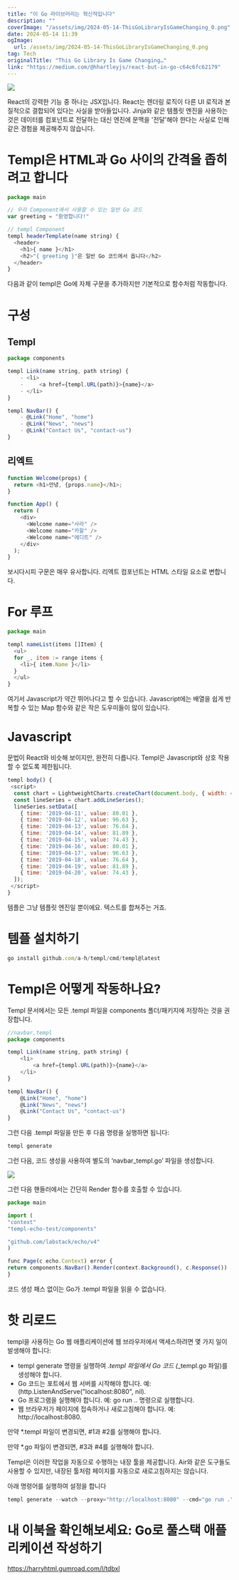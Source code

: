 ```yaml
---
title: "이 Go 라이브러리는 혁신적입니다"
description: ""
coverImage: "/assets/img/2024-05-14-ThisGoLibraryIsGameChanging_0.png"
date: 2024-05-14 11:39
ogImage: 
  url: /assets/img/2024-05-14-ThisGoLibraryIsGameChanging_0.png
tag: Tech
originalTitle: "This Go Library Is Game Changing…"
link: "https://medium.com/@hhartleyjs/react-but-in-go-c64c6fc62179"
---
```



<img src="/assets/img/2024-05-14-ThisGoLibraryIsGameChanging_0.png" />

React의 강력한 기능 중 하나는 JSX입니다. React는 렌더링 로직이 다른 UI 로직과 본질적으로 결합되어 있다는 사실을 받아들입니다. Jinja와 같은 템플릿 엔진을 사용하는 것은 데이터를 컴포넌트로 전달하는 대신 엔진에 문맥을 '전달'해야 한다는 사실로 인해 같은 경험을 제공해주지 않습니다.

# Templ은 HTML과 Go 사이의 간격을 좁히려고 합니다

```js
package main

// 우리 Component에서 사용할 수 있는 일반 Go 코드
var greeting = "환영합니다!"

// templ Component
templ headerTemplate(name string) {
  <header>
    <h1>{ name }</h1>
    <h2>"{ greeting }"은 일반 Go 코드에서 옵니다</h2>
  </header>
}
```



다음과 같이 templ은 Go에 자체 구문을 추가하지만 기본적으로 함수처럼 작동합니다.

# 구성

## Templ

```js
package components

templ Link(name string, path string) {
    - <li>
    -     <a href={templ.URL(path)}>{name}</a>
    - </li>
}

templ NavBar() {
    - @Link("Home", "home")
    - @Link("News", "news")
    - @Link("Contact Us", "contact-us")
}
```



## 리엑트

```js
function Welcome(props) {
  return <h1>안녕, {props.name}</h1>;
}

function App() {
  return (
    <div>
      <Welcome name="사라" />
      <Welcome name="카할" />
      <Welcome name="에디트" />
    </div>
  );
}
```

보시다시피 구문은 매우 유사합니다. 리엑트 컴포넌트는 HTML 스타일 요소로 변합니다.

# For 루프



```js
package main

templ nameList(items []Item) {
  <ul>
  for _, item := range items {
    <li>{ item.Name }</li>
  }
  </ul>
}
```

여기서 Javascript가 약간 뛰어나다고 할 수 있습니다. Javascript에는 배열을 쉽게 반복할 수 있는 Map 함수와 같은 작은 도우미들이 많이 있습니다.

# Javascript

문법이 React와 비슷해 보이지만, 완전히 다릅니다. Templ은 Javascript와 상호 작용할 수 없도록 제한됩니다.



```js
templ body() {
 <script>
  const chart = LightweightCharts.createChart(document.body, { width: 400, height: 300 });
  const lineSeries = chart.addLineSeries();
  lineSeries.setData([
    { time: '2019-04-11', value: 80.01 },
    { time: '2019-04-12', value: 96.63 },
    { time: '2019-04-13', value: 76.64 },
    { time: '2019-04-14', value: 81.89 },
    { time: '2019-04-15', value: 74.43 },
    { time: '2019-04-16', value: 80.01 },
    { time: '2019-04-17', value: 96.63 },
    { time: '2019-04-18', value: 76.64 },
    { time: '2019-04-19', value: 81.89 },
    { time: '2019-04-20', value: 74.43 },
  ]);
 </script>
}
```

템플은 그냥 템플릿 엔진일 뿐이에요. 텍스트를 합쳐주는 거죠.

# 템플 설치하기

```js
go install github.com/a-h/templ/cmd/templ@latest
```



# Templ은 어떻게 작동하나요?

Templ 문서에서는 모든 .templ 파일을 components 폴더/패키지에 저장하는 것을 권장합니다.

```js
//navbar.templ
package components

templ Link(name string, path string) {
    <li>
        <a href={templ.URL(path)}>{name}</a>
    </li>
}

templ NavBar() {
    @Link("Home", "home")
    @Link("News", "news")
    @Link("Contact Us", "contact-us")
}
```

그런 다음 .templ 파일을 만든 후 다음 명령을 실행하면 됩니다:



```js
templ generate
```

그런 다음, 코드 생성을 사용하여 별도의 ‘navbar_templ.go’ 파일을 생성합니다.

<img src="/assets/img/2024-05-14-ThisGoLibraryIsGameChanging_1.png" />

그런 다음 핸들러에서는 간단히 Render 함수를 호출할 수 있습니다.




```js
package main

import (
"context"
"templ-echo-test/components"

"github.com/labstack/echo/v4"
)

func Page(c echo.Context) error {
return components.NavBar().Render(context.Background(), c.Response())
}
```

코드 생성 패스 없이는 Go가 .templ 파일을 읽을 수 없습니다.

# 핫 리로드

templ을 사용하는 Go 웹 애플리케이션에 웹 브라우저에서 액세스하려면 몇 가지 일이 발생해야 합니다:




- templ generate 명령을 실행하여 *.templ 파일에서 Go 코드 (*_templ.go 파일)를 생성해야 합니다.
- Go 코드는 포트에서 웹 서버를 시작해야 합니다. 예: (http.ListenAndServe("localhost:8080", nil).
- Go 프로그램을 실행해야 합니다. 예: go run .. 명령으로 실행합니다.
- 웹 브라우저가 페이지에 접속하거나 새로고침해야 합니다. 예: http://localhost:8080.

만약 *.templ 파일이 변경되면, #1과 #2를 실행해야 합니다.

만약 *.go 파일이 변경되면, #3과 #4를 실행해야 합니다.

Templ은 이러한 작업을 자동으로 수행하는 내장 툴을 제공합니다. Air와 같은 도구들도 사용할 수 있지만, 내장된 툴처럼 페이지를 자동으로 새로고침하지는 않습니다.



아래 명령어를 실행하여 설정을 합니다

```js
templ generate --watch --proxy="http://localhost:8080" --cmd="go run ."
```

# 내 이북을 확인해보세요: Go로 풀스택 애플리케이션 작성하기

https://harryhtml.gumroad.com/l/tdbxl